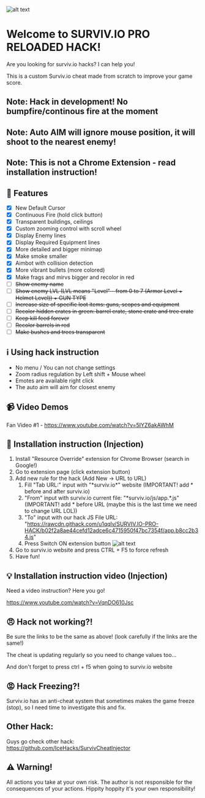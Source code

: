 ![alt text](https://cdn.jsdelivr.net/gh/u1qqlv/SURVIV.IO-PRO-HACK/screenshot.png "Survivio Banner")

# Welcome to SURVIV.IO PRO RELOADED HACK!
Are you looking for surviv.io hacks? I can help you!

This is a custom Surviv.io cheat made from scratch to improve your game score.

## Note: Hack in development! No bumpfire/continous fire at the moment
## Note: Auto AIM will ignore mouse position, it will shoot to the nearest enemy!
## Note: This is not a Chrome Extension - read installation instruction!

## :gift: Features

- [x] New Default Cursor
- [x] Continuous Fire (hold click button)
- [x] Transparent buildings, ceilings
- [x] Custom zooming control with scroll wheel
- [x] Display Enemy lines
- [x] Display Required Equipment lines
- [x] More detailed and bigger minimap
- [x] Make smoke smaller
- [x] Aimbot with collision detection
- [x] More vibrant bullets (more colored)
- [x] Make frags and mirvs bigger and recolor in red
- [ ] ~~Show enemy name~~
- [ ] ~~Show enemy LVL (LVL means "Level" - from 0 to 7 (Armor Level + Helmet Level)) + GUN TYPE~~
- [ ] ~~Increase size of specific loot items: guns, scopes and equipment~~
- [ ] ~~Recolor hidden crates in green: barrel crate, stone crate and tree crate~~
- [ ] ~~Keep kill feed forever~~
- [ ] ~~Recolor barrels in red~~
- [ ] ~~Make bushes and trees transparent~~

## :information_source: Using hack instruction

- No menu / You can not change settings
- Zoom radius regulation by Left shift + Mouse wheel
- Emotes are available right click
- The auto aim will aim for closest enemy


## :video_camera: Video Demos
Fan Video #1 - https://www.youtube.com/watch?v=5IYZ6akAWhM


## :wrench: Installation instruction (Injection)

1. Install "Resource Override" extension for Chrome Browser (search in Google!)
2. Go to extension page (click extension button)
3. Add new rule for the hack (Add New -> URL to URL)
    1. Fill "Tab URL:" input with "\*surviv.io\*" website (IMPORTANT! add \* before and after surviv.io)
    2. "From" input with surviv.io current file: "\*surviv.io/js/app.*.js" (IMPORTANT! add \* before URL (maybe this is the last time we need to change URL LOL))
    3. "To" input with our hack JS File URL: "https://rawcdn.githack.com/u1qqlv/SURVIV.IO-PRO-HACK/b02f2a8ae44cefd12adce6c4715950f47bc7354f/app.b8cc2b34.js"
    4. Press Switch ON extension button 
    ![alt text](https://cdn.jsdelivr.net/gh/u1qqlv/SURVIV.IO-PRO-HACK/resource-override.png "Extension settings")
4. Go to surviv.io website and press CTRL + F5 to force refresh
5. Have fun!

## :bulb: Installation instruction video (Injection)

Need a video instruction? Here you go! 

https://www.youtube.com/watch?v=VqnDO610Jsc

## :angry: Hack not working?!
Be sure the links to be the same as above! (look carefully if the links are the same!)

The cheat is updating regularly so you need to change values too...

And don't forget to press ctrl + f5 when going to surviv.io website

## :rage: Hack Freezing?!
Surviv.io has an anti-cheat system that sometimes makes the game freeze (stop), so I need time to investigate this and fix.

## Other Hack: 
Guys go check other hack: https://github.com/IceHacks/SurvivCheatInjector

## :warning: Warning!
All actions you take at your own risk. The author is not responsible for the consequences of your actions.
Hippity hoppity it's your own responsibility!
